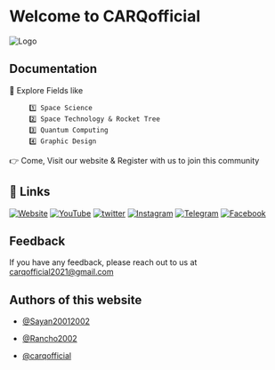 
# Welcome to CARQofficial



![Logo](https://bit.ly/3gMkj1G)


## Documentation

🥇 Explore Fields like 

         1️⃣ Space Science
         2️⃣ Space Technology & Rocket Tree
         3️⃣ Quantum Computing
         4️⃣ Graphic Design


👉 Come, Visit our website & Register with us to join this community

## 🔗 Links
[![Website](https://img.shields.io/badge/Website-000?style=for-the-badge&logo=ko-fi&logoColor=white)](https://carqofficial.github.io/)
[![YouTube](https://img.shields.io/badge/YouTube-ff0000?style=for-the-badge&logo=YouTube&logoColor=white)](https://www.youtube.com/channel/UCOcWd-oUErPrmnYV7F62EAg)
[![twitter](https://img.shields.io/badge/twitter-1DA1F2?style=for-the-badge&logo=twitter&logoColor=white)](https://mobile.twitter.com/CarqOfficial)
[![Instagram](https://img.shields.io/badge/instagram-E4405F?style=for-the-badge&logo=instagram&logoColor=white)](https://www.instagram.com/carq_official/)
[![Telegram](https://img.shields.io/badge/Telegram-2CA5E0?style=for-the-badge&logo=telegram&logoColor=white)](https://telegram.me/carqpublic2022)
[![Facebook](	https://img.shields.io/badge/Facebook-1877F2?style=for-the-badge&logo=facebook&logoColor=white)](https://m.facebook.com/profile.php?id=100075896092392&ref=bookmarks&_rdr)



## Feedback

If you have any feedback, please reach out to us at carqofficial2021@gmail.com


## Authors of this website

- [@Sayan20012002](https://github.com/Sayan20012002)

- [@Rancho2002](https://github.com/Rancho2002)

- [@carqofficial](https://github.com/carqofficial)
